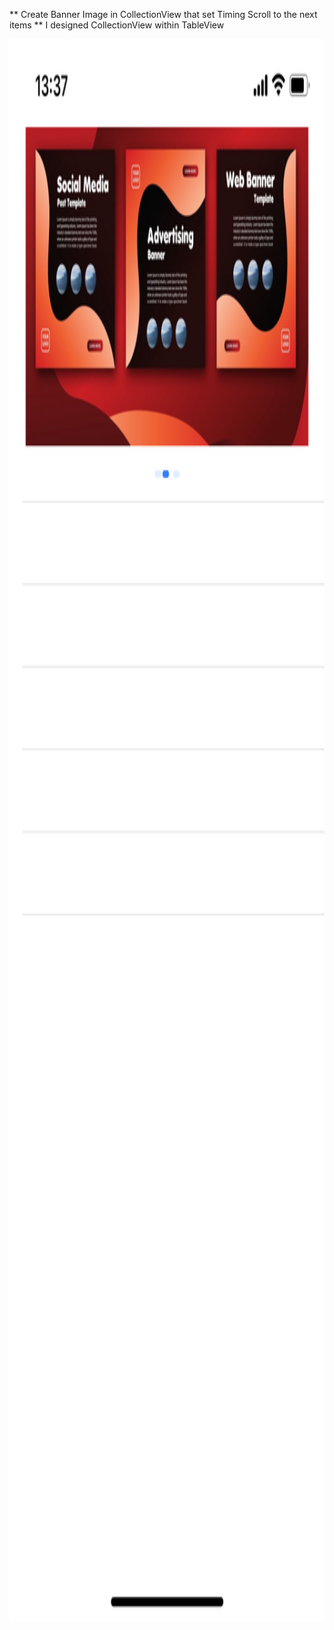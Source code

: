 ** Create Banner Image in CollectionView that set Timing Scroll to the next items
** I designed CollectionView within TableView

<img width="1170px" height="2532px" src="./BannerCollectionTableView/IMG_2152.PNG" alt="image_name png" />
